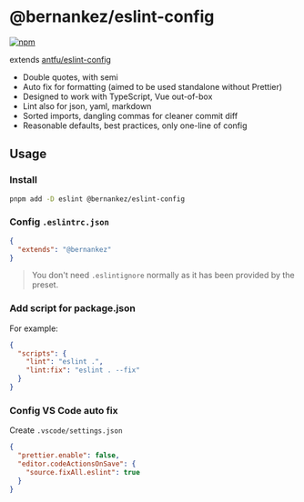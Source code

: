 # @bernankez/eslint-config
[![npm](https://img.shields.io/npm/v/@bernankez/eslint-config?color=green&label=npm)](https://www.npmjs.com/package/@bernankez/eslint-config)

extends [antfu/eslint-config](https://github.com/antfu/eslint-config)

- Double quotes, with semi
- Auto fix for formatting (aimed to be used standalone without Prettier)
- Designed to work with TypeScript, Vue out-of-box
- Lint also for json, yaml, markdown
- Sorted imports, dangling commas for cleaner commit diff
- Reasonable defaults, best practices, only one-line of config

## Usage

### Install

```bash
pnpm add -D eslint @bernankez/eslint-config
```

### Config `.eslintrc.json`

```json
{
  "extends": "@bernankez"
}
```

> You don't need `.eslintignore` normally as it has been provided by the preset.

### Add script for package.json

For example:

```json
{
  "scripts": {
    "lint": "eslint .",
    "lint:fix": "eslint . --fix"
  }
}
```

### Config VS Code auto fix

Create `.vscode/settings.json`

```json
{
  "prettier.enable": false,
  "editor.codeActionsOnSave": {
    "source.fixAll.eslint": true
  }
}
```
